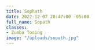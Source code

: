 ```yaml
---
title: Sophath
date: 2022-12-07 20:47:00 -05:00
full_name: Sopath
classes:
- Zumba Toning
image: "/uploads/sopath.jpg"
---
```


